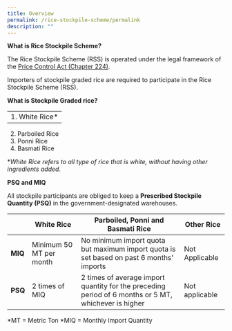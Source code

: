 ```yaml
---
title: Overview
permalink: /rice-stockpile-scheme/permalink
description: ""
---
```

**What is Rice Stockpile Scheme?**

The Rice Stockpile Scheme (RSS) is operated under the legal framework of the [Price Control Act (Chapter 224)](https://sso.agc.gov.sg/Act/PCA1950). 

Importers of stockpile graded rice are required to participate in the Rice Stockpile Scheme (RSS).  

**What is Stockpile Graded rice?**

| |
| -------- | 
| 1. White Rice*
2. Parboiled Rice
3. Ponni Rice
4. Basmati Rice 

**White Rice refers to all type of rice that is white, without having other ingredients added*.

**PSQ and MIQ**

All stockpile participants are obliged to keep a **Prescribed Stockpile Quantity (PSQ)** in the government-designated warehouses.

|  | White Rice | Parboiled, Ponni and Basmati Rice | Other Rice| 
| -------- | -------- | -------- | -------|
| **MIQ** | Minimum 50 MT per month   | No minimum import quota but maximum import quota is set based on past 6 months' imports  | Not Applicable 
|**PSQ**| 2 times of MIQ| 2 times of average import quantity for the preceding period of 6 months or 5 MT, whichever is higher | Not applicable 

*MT = Metric Ton
*MIQ = Monthly Import Quantity 